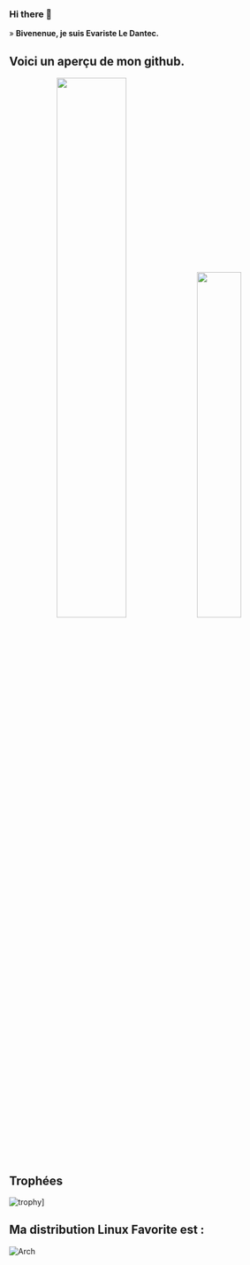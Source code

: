 ### Hi there 👋

<!--
**ELEDANTEC/ELEDANTEC** is a ✨ _special_ ✨ repository because its `README.md` (this file) appears on your GitHub profile.

Here are some ideas to get you started:

- 🔭 I’m currently working on ...
- 🌱 I’m currently learning ...
- 👯 I’m looking to collaborate on ...
- 🤔 I’m looking for help with ...
- 💬 Ask me about ...
- 📫 How to reach me: ...
- 😄 Pronouns: ...
- ⚡ Fun fact: ...
-->


» **Bivenenue, je suis Evariste Le Dantec.**
## Voici un aperçu de mon github.

<div align="center">
  <tr style="display:flex; justify-content: space-around">
    <td align="center" width="50%" style="margin: auto 0">
      <img src="https://github-readme-stats.vercel.app/api?username=ELEDANTEC" width="50%"/>
    </td>
      <td align="center" width="50%" style="margin-right: 40px;">
      <img width="40%" src="https://github-readme-stats.vercel.app/api/top-langs/?username=ELEDANTEC"/>
    </td>
  </tr>
</div>

## Trophées 
![trophy](https://github-profile-trophy.vercel.app/?username=ELEDANTEC&theme=onedark)]

## Ma distribution Linux Favorite est :

![Arch](https://img.shields.io/badge/Arch%20Linux-1793D1?logo=arch-linux&logoColor=fff&style=for-the-badge)
